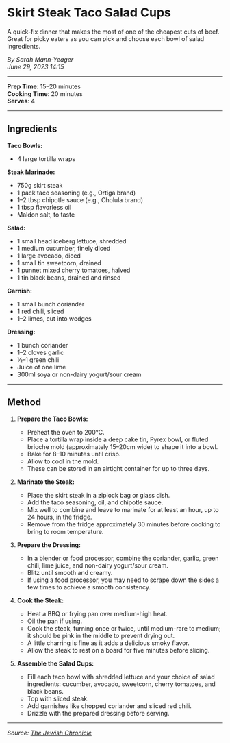 # Skirt Steak Taco Salad Cups

A quick-fix dinner that makes the most of one of the cheapest cuts of beef. Great for picky eaters as you can pick and choose each bowl of salad ingredients.

*By Sarah Mann-Yeager*  
*June 29, 2023 14:15*

---

**Prep Time**: 15–20 minutes  
**Cooking Time**: 20 minutes  
**Serves**: 4

---

## Ingredients

**Taco Bowls:**

- 4 large tortilla wraps

**Steak Marinade:**

- 750g skirt steak
- 1 pack taco seasoning (e.g., Ortiga brand)
- 1–2 tbsp chipotle sauce (e.g., Cholula brand)
- 1 tbsp flavorless oil
- Maldon salt, to taste

**Salad:**

- 1 small head iceberg lettuce, shredded
- 1 medium cucumber, finely diced
- 1 large avocado, diced
- 1 small tin sweetcorn, drained
- 1 punnet mixed cherry tomatoes, halved
- 1 tin black beans, drained and rinsed

**Garnish:**

- 1 small bunch coriander
- 1 red chili, sliced
- 1–2 limes, cut into wedges

**Dressing:**

- 1 bunch coriander
- 1–2 cloves garlic
- ½–1 green chili
- Juice of one lime
- 300ml soya or non-dairy yogurt/sour cream

---

## Method

1. **Prepare the Taco Bowls:**
   - Preheat the oven to 200°C.
   - Place a tortilla wrap inside a deep cake tin, Pyrex bowl, or fluted brioche mold (approximately 15–20cm wide) to shape it into a bowl.
   - Bake for 8–10 minutes until crisp.
   - Allow to cool in the mold.
   - These can be stored in an airtight container for up to three days.

2. **Marinate the Steak:**
   - Place the skirt steak in a ziplock bag or glass dish.
   - Add the taco seasoning, oil, and chipotle sauce.
   - Mix well to combine and leave to marinate for at least an hour, up to 24 hours, in the fridge.
   - Remove from the fridge approximately 30 minutes before cooking to bring to room temperature.

3. **Prepare the Dressing:**
   - In a blender or food processor, combine the coriander, garlic, green chili, lime juice, and non-dairy yogurt/sour cream.
   - Blitz until smooth and creamy.
   - If using a food processor, you may need to scrape down the sides a few times to achieve a smooth consistency.

4. **Cook the Steak:**
   - Heat a BBQ or frying pan over medium-high heat.
   - Oil the pan if using.
   - Cook the steak, turning once or twice, until medium-rare to medium; it should be pink in the middle to prevent drying out.
   - A little charring is fine as it adds a delicious smoky flavor.
   - Allow the steak to rest on a board for five minutes before slicing.

5. **Assemble the Salad Cups:**
   - Fill each taco bowl with shredded lettuce and your choice of salad ingredients: cucumber, avocado, sweetcorn, cherry tomatoes, and black beans.
   - Top with sliced steak.
   - Add garnishes like chopped coriander and sliced red chili.
   - Drizzle with the prepared dressing before serving.

---

*Source: [The Jewish Chronicle](https://www.thejc.com/lets-eat/recipe/recipe-skirt-steak-taco-salad-cups-oqta0d6q)*